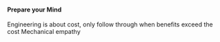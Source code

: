 #### Prepare your Mind

Engineering is about cost, only follow through when benefits exceed the cost
Mechanical empathy
